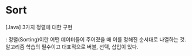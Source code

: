 # Sort
[Java] 3가지 정렬에 대한 구현

: 정렬(Sorting)이란 어떤 데이터들이 주어졌을 때 이를 정해진 순서대로 나열하는 것.
알고리즘 학습의 필수이고 대표적으로 버블, 선택, 삽입이 있다. 
